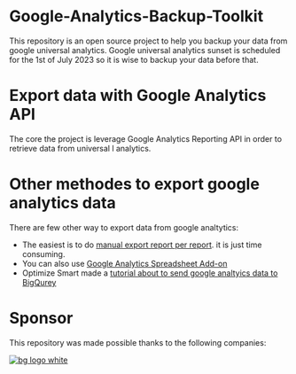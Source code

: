 # Google-Analytics-Backup-Toolkit
This repository is an open source project to help you backup your data from google universal analytics. Google universal analytics sunset is scheduled for the 1st of July 2023 so it is wise to backup your data before that.

# Export data with Google Analytics API
The core the project is leverage Google Analytics Reporting API in order to retrieve data from universal l analytics.


# Other methodes to export google analytics data

There are few other way to export data from google analtytics:
- The easiest is to do [manual export report per report](https://support.google.com/analytics/answer/1038573?hl=en). it is just time consuming.
- You can also use [Google Analytics Spreadsheet Add-on](https://developers.google.com/analytics/solutions/google-analytics-spreadsheet-add-on)
- Optimize Smart made a [tutorial about to send google analtyics data to BigQurey](https://www.optimizesmart.com/sending-google-analytics-data-to-bigquery-without-360/)

# Sponsor 

This repository was made possible thanks to the following companies:

[![bg logo white](https://user-images.githubusercontent.com/6319913/189340637-c81caf8b-b89c-468c-9d5b-8e1628ddadf8.png)](https://www.tetriz.io/)


